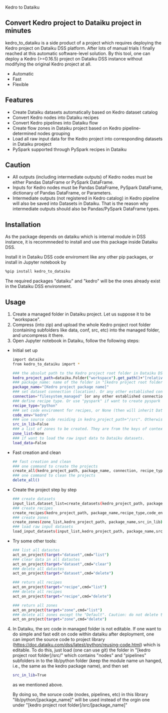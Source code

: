 
Kedro to Dataiku
## Convert Kedro project to Dataiku project in minutes

kedro_to_dataiku is a side product of a project which requires deploying the Kedro project on Dataiku DSS platform. After lots of manual trials I finally reached at this automatic software-level solution. By this tool, one can deploy a Kedro (>=0.16.5) project on Dataiku DSS instance without modifying the original Kedro project at all.  

- Automatic
- Fast
- Flexible

## Features
- Create Dataiku datasets automatically based on Kedro dataset catalog
- Convert Kedro nodes into Dataiku recipes 
- Convert Kedro pipelines into Dataiku flow
- Create flow zones in Dataiku project based on Kedro pipeline-determined nodes grouping 
- Load all raw input data for the Kedro project into corresponding datasets in Dataiku proeject 
- PySpark supported through PySpark recipes in Dataiku 

## Caution 
- All outputs (including intermediate outputs) of Kedro nodes must be either Pandas DataFrame or PySpark DataFrame.
- Inputs for Kedro nodes must be Pandas DataFrame, PySpark DataFrame, dictionary of Pandas DataFrame, or Parameters. 
- Intermediate outputs (not registered in Kedro catalog) in Kedro pipeline will also be saved into Datasets in Dataiku. That is the reason why intermediate outputs should also be Pandas/PySpark DataFrame types. 

## Installation

As the package depends on dataiku which is internal module in DSS instance, it is recommneded to install and use this package inside Dataiku DSS. 

Install it in Dataiku DSS code enviroment like any other pip packages, or install in Jupyter notebook by
```sh
%pip install kedro_to_dataiku
```

The required packages "dataiku" and "kedro" will be the ones already exist in the Dataiku DSS environment. 

## Usage
1. Create a managed folder in Dataiku project. Let us suppose it to be "workspace".
2. Compress (into zip) and upload the whole Kedro project root folder (containing subfolders like data, conf, src, etc) into the managed folder, and uncompress it there.
3. Open Jupyter notebook in Dataiku, follow the following steps:

* Initial set up
    ```sh
    import dataiku
    from kedro_to_dataiku import *
    
    ### the absolut path to the Kedro project root folder in Dataiku DSS filesystem.
    kedro_project_path=dataiku.Folder("workspace").get_path()+"[relative path of the kedro project root folder]"
    ### package_name: name of the folder in "[kedro project root folder]/src/" which contains "nodes" and "pipelines" subfolders
    package_name="[Kedro project package name]"
    ### set dataset connection (location). Or any other established connections (like S3) in Dataiku DSS.
    connection="filesystem_managed" [or any other established connections (like S3) in Dataiku DSS]
    ### define recipe type. Or use "pyspark" if want to create pyspark recipes. 
    recipe_type="python" 
    ### set code enviroment for recipes, or None (then will inherit Dataiku project default code enviroment)
    code_env="kedro" 
    ### use source code residing in kedro_project_path+"/src". Otherwise, if True, will use source code imported as Dataiku python library -- this option will enable us to edit the soruce code residing in library.
    src_in_lib=False 
    ### a list of zones to be created. They are from the keys of context.pipelines in the Kedro project. Example: ["int","primary","master","master_ds","modeling"]. Or just keep it as None so tht no zones will be created automatically.
    zone_list=None
    ### if want to load the raw input data to Dataiku datasets. 
    load_data=False
    ```
* Fast creation and clean
    ```sh
    ## fast creation and clean
    ### one command to create the projects
    create_all(kedro_project_path, package_name, connection, recipe_type,code_env,zone_list,load_data=False,src_in_lib=False)
    ### one command to clean the projects
    delete_all()
    ```
* Create the project step by step
    ```sh
    ### create datasets
    input_list,dataset_list=create_datasets(kedro_project_path, package_name,connection,format_type,src_in_lib)
    ### create recipes
    create_recipes(kedro_project_path, package_name,recipe_type,code_env,src_in_lib)
    ### create zones
    create_zones(zone_list,kedro_project_path, package_name,src_in_lib)
    ### load raw input datasets
    load_input_datasets(input_list,kedro_project_path, package_name,src_in_lib)
    ```

* Try some other tools:
    ```sh
    ### list all datastes
    act_on_project(target="dataset",cmd="list")
    ### clear data in all datastes
    act_on_project(target="dataset",cmd="clear")
    ### delete all datastes
    act_on_project(target="dataset",cmd="delete")
    
    ### return all recipes
    act_on_project(target="recipe",cmd="list")
    ### delete all recipes
    act_on_project(target="recipe",cmd="delete")
    
    ### return all zones
    act_on_project(target="zone",cmd="list")
    ### delete all zones except the "Default". Caution: do not delete this Default zone otherwise the project flow will corrupt.
    act_on_project(target="zone",cmd="delete")
    ```

4. In Dataiku, the src code in managed folder is not editable. If one want to do simple and fast edit on code within dataiku after deployment, one can import the source code to project library (https://doc.dataiku.com/dss/latest/python/reusing-code.html) which is editable. To do this, just load (one can use git) the folder in "[kedro project root folder]/src/" which contains "nodes" and "pipelines" subfolders in to the lib/python folder (keep the module name un hanged, i.e., the same as the kedro package name), and then set 
    ```sh
    src_in_lib=True 
    ```
    as we mentioned above. 
    
    By doing so, the soruce code (nodes, pipelines, etc) in this library "lib/python/[package_name]" will be used instead of the orgin one under "[kedro project root folder]/src/[package_name]" 
